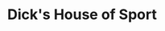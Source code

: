 ---
title: "Dick's House of Sport"
url: /friendswood/dicks-house-of-sport-gulf-freeway/
shop: sports
---